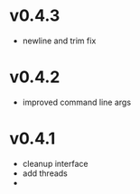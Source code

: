 # v0.4.3

* newline and trim fix

# v0.4.2

* improved command line args

# v0.4.1

* cleanup interface
* add threads
*